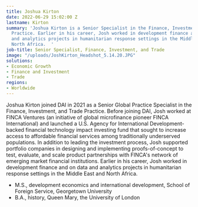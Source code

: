 ```yaml
---
title: Joshua Kirton
date: 2022-06-29 15:02:00 Z
lastname: Kirton
summary: 'Joshua Kirton is a Senior Specialist in the Finance, Investment, and Trade
  Practice. Earlier in his career, Josh worked in development finance and on data
  and analytics projects in humanitarian response settings in the Middle East and
  North Africa.  '
job-title: Senior Specialist, Finance, Investment, and Trade
image: "/uploads/JoshKirton_Headshot_5.14.20.JPG"
solutions:
- Economic Growth
- Finance and Investment
- Trade
regions:
- Worldwide
---
```


Joshua Kirton joined DAI in 2021 as a Senior Global Practice Specialist in the Finance, Investment, and Trade Practice. Before joining DAI, Josh worked at FINCA Ventures (an initiative of global microfinance pioneer FINCA International) and launched a U.S. Agency for International Development-backed financial technology impact investing fund that sought to increase access to affordable financial services among traditionally underserved populations. In addition to leading the investment process, Josh supported portfolio companies in designing and implementing proofs-of-concept to test, evaluate, and scale product partnerships with FINCA's network of emerging market financial institutions. Earlier in his career, Josh worked in development finance and on data and analytics projects in humanitarian response settings in the Middle East and North Africa. 
 
* M.S., development economics and international development, School of Foreign Service, Georgetown University
* B.A., history, Queen Mary, the University of London